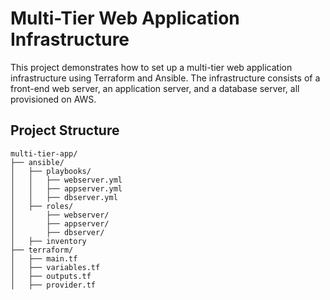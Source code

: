 # Multi-Tier Web Application Infrastructure

This project demonstrates how to set up a multi-tier web application infrastructure using Terraform and Ansible. The infrastructure consists of a front-end web server, an application server, and a database server, all provisioned on AWS.

## Project Structure

```plaintext
multi-tier-app/
├── ansible/
│   ├── playbooks/
│   │   ├── webserver.yml
│   │   ├── appserver.yml
│   │   ├── dbserver.yml
│   ├── roles/
│       ├── webserver/
│       ├── appserver/
│       ├── dbserver/
│   ├── inventory
├── terraform/
│   ├── main.tf
│   ├── variables.tf
│   ├── outputs.tf
│   ├── provider.tf
